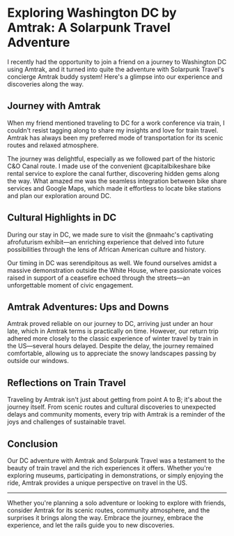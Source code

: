 # Exploring Washington DC by Amtrak: A Solarpunk Travel Adventure

I recently had the opportunity to join a friend on a journey to Washington DC using Amtrak, and it turned into quite the adventure with Solarpunk Travel's concierge Amtrak buddy system! Here's a glimpse into our experience and discoveries along the way.

## Journey with Amtrak

When my friend mentioned traveling to DC for a work conference via train, I couldn't resist tagging along to share my insights and love for train travel. Amtrak has always been my preferred mode of transportation for its scenic routes and relaxed atmosphere.

The journey was delightful, especially as we followed part of the historic C&O Canal route. I made use of the convenient @capitalbikeshare bike rental service to explore the canal further, discovering hidden gems along the way. What amazed me was the seamless integration between bike share services and Google Maps, which made it effortless to locate bike stations and plan our exploration around DC.

## Cultural Highlights in DC

During our stay in DC, we made sure to visit the @nmaahc's captivating afrofuturism exhibit—an enriching experience that delved into future possibilities through the lens of African American culture and history.

Our timing in DC was serendipitous as well. We found ourselves amidst a massive demonstration outside the White House, where passionate voices raised in support of a ceasefire echoed through the streets—an unforgettable moment of civic engagement.

## Amtrak Adventures: Ups and Downs

Amtrak proved reliable on our journey to DC, arriving just under an hour late, which in Amtrak terms is practically on time. However, our return trip adhered more closely to the classic experience of winter travel by train in the US—several hours delayed. Despite the delay, the journey remained comfortable, allowing us to appreciate the snowy landscapes passing by outside our windows.

## Reflections on Train Travel

Traveling by Amtrak isn't just about getting from point A to B; it's about the journey itself. From scenic routes and cultural discoveries to unexpected delays and community moments, every trip with Amtrak is a reminder of the joys and challenges of sustainable travel.

## Conclusion

Our DC adventure with Amtrak and Solarpunk Travel was a testament to the beauty of train travel and the rich experiences it offers. Whether you're exploring museums, participating in demonstrations, or simply enjoying the ride, Amtrak provides a unique perspective on travel in the US.

---

Whether you're planning a solo adventure or looking to explore with friends, consider Amtrak for its scenic routes, community atmosphere, and the surprises it brings along the way. Embrace the journey, embrace the experience, and let the rails guide you to new discoveries.


